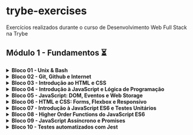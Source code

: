 # trybe-exercises
Exercícios realizados durante o curso de Desenvolvimento Web Full Stack na Trybe

## Módulo 1 - Fundamentos :hourglass_flowing_sand:

<details><summary><b>Bloco 01 - Unix & Bash</b></summary>
<p>
  
  - [x] 1-3: Unix & Bash - Parte 1
  - [x] 1-4: Unix & Bash - Parte 2

  </p>
</details>
  
<details><summary><b>Bloco 02 - Git, Github e Internet</b></summary>
<p>

- [x] 2-1: Git & Github - O que é e para que serve
- [x] 2-2: Git & Github - Entendendo os comandos
- [x] 2-3: Internet - Entendendo como ela funciona

  </p>
</details>
  
<details><summary><b>Bloco 03 - Introdução ao HTML e CSS</b></summary>
<p>
  
- [x] 3-1: Introdução - HTML & CSS + Estruturas de página
- [x] 3-2: Primeiros passos em CSS
- [x] 3-3: HTML & CSS - Seletores e posicionamento
- [x] 3-4: HTML semântico
- [x] 3-5: [Projeto: Lessons Learned](https://github.com/uroque/trybe-exercises/blob/main/README.md)

</p>
</details>
  
<details><summary><b>Bloco 04 - Introdução à JavaScript e Lógica de Programação</b></summary>
<p>
  
- [x] 4-1: Introdução - JavaScript + Primeiros passos
- [x] 4-2: Array e loop for
- [x] 4-3: Lógica de programação e algoritmos
- [x] 4-4: Objetos e funções
- [x] 4-5: [Projeto: Playground Functions](https://github.com/uroque/trybe-exercises/blob/main/README.md)

  </p>
  </details>
  
<details><summary><b>Bloco 05 - JavaScript: DOM, Eventos e Web Storage</b></summary>
<p>
  
- [x] 5-1: JavaScript - DOM e seletores
- [x] 5-2: JavaScript - Trabalhando com elementos
- [x] 5-3: JavaScript - Eventos
- [x] 5-4: JavaScript - Web Storage
- [x] 5-5: Fundamentos - JavaScript + [Projeto - Arte com pixels](https://github.com/uroque/trybe-exercises/blob/main/README.md)
- [x] 5-6: [Projeto - Lista de Tarefas](https://github.com/uroque/trybe-exercises/blob/main/README.md)
- [x] 5-7: [Projeto - Meme Generator](https://github.com/uroque/trybe-exercises/blob/main/README.md) + [Projeto - Adivinhe a cor](https://github.com/uroque/trybe-exercises/blob/main/README.md) + [Projeto - Carta Misteriosa](https://github.com/uroque/trybe-exercises/blob/main/README.md) 
  
</p>
</details>
    
<details><summary><b>Bloco 06 - HTML e CSS: Forms, Flexbox e Responsivo</b></summary>
<p>
  
- [x] 6-1: HTML & CSS - Forms
- [x] 6-2: Bibliotecas JavaScript e Frameworks CSS
- [x] 6-3: Introdução - CSS Flexbox + CSS Flexbox - Parte 1
- [x] 6-4: CSS Flexbox - Parte 2
- [x] 6-5: CSS Responsivo - Mobile First
- [x] 6-6: [Projeto - Trybewarts](https://github.com/tryber/sd-015-b-project-trybewarts/pull/76/files)

<p>
</details>
  
<details><summary><b>Bloco 07 - Introdução à JavaScript ES6 e Testes Unitários</b></summary>
  <p>

- [x] 7-1: JavaScript ES6 - let, const, arrow functions e template literals
- [x] 7-2: JavaScript ES6 - Objects
- [x] 7-3: Testes unitários em JavaScript
- [x] 7-4: [Projeto - JavaScript Testes Unitários](https://github.com/uroque/trybe-exercises/blob/main/README.md)    

    </p>
  </details>
    
<details><summary><b>Bloco 08 - Higher Order Functions do JavaScript ES6</b></summary>
  <p>

- [x] 8-1: JavaScript ES6 - Introdução às High Order Functions
- [x] 8-2: JavaScript ES6 - High Order Functions - forEach, find, some, every, sort
- [x] 8-3: JavaScript ES6 - High Order Functions - map e filter
- [x] 8-4: JavaScript ES6 - High Order Functions - reduce
- [x] 8-5: JavaScript ES6 - spread operator, parâmetro rest, destructuring e mais
- [x] 8-6: [Projeto - Zoo Functions](https://github.com/uroque/trybe-exercises/blob/main/README.md)    

  </p>
  </details>
    
<details><summary><b>Bloco 09 - JavaScript Assíncrono e Promises</b></summary>
  <p>

- [x] 9-1: JavaScript Assíncrono e Callbacks
- [x] 9-2: JavaScript Promises
- [ ] 9-3: [Projeto - Carrinho de Compras](https://github.com/uroque/trybe-exercises/blob/main/README.md)    

  </p>
  </details>
    
<details><summary><b>Bloco 10 - Testes automatizados com Jest</b></summary>
  <p>

- [ ] 10-1: Primeiros passos no Jest
- [ ] 10-2: Jest - Testes Assíncronos
- [ ] 10-3: Jest - Simulando comportamentos
- [ ] 10-3: [Projeto - Jest Assíncrono e Mocking](https://github.com/uroque/trybe-exercises/blob/main/README.md)

    </p>
  </details>
